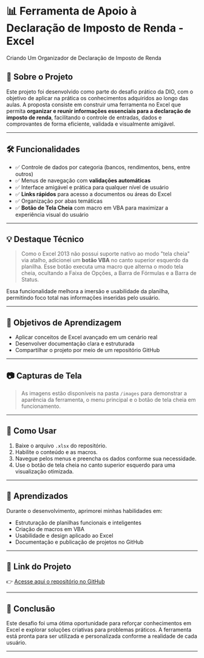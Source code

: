 # 📊 Ferramenta de Apoio à Declaração de Imposto de Renda - Excel
Criando Um Organizador de Declaração de Imposto de Renda

## 🧩 Sobre o Projeto

Este projeto foi desenvolvido como parte do desafio prático da DIO, com o objetivo de aplicar na prática os conhecimentos adquiridos ao longo das aulas. A proposta consiste em construir uma ferramenta no Excel que permita **organizar e reunir informações essenciais para a declaração de imposto de renda**, facilitando o controle de entradas, dados e comprovantes de forma eficiente, validada e visualmente amigável.

---

## 🛠️ Funcionalidades

- ✅ Controle de dados por categoria (bancos, rendimentos, bens, entre outros)
- ✅ Menus de navegação com **validações automáticas**
- ✅ Interface amigável e prática para qualquer nível de usuário
- ✅ **Links rápidos** para acesso a documentos ou áreas do Excel
- ✅ Organização por abas temáticas
- ✅ **Botão de Tela Cheia** com macro em VBA para maximizar a experiência visual do usuário

---

## 💡 Destaque Técnico

> Como o Excel 2013 não possui suporte nativo ao modo "tela cheia" via atalho, adicionei um **botão VBA** no canto superior esquerdo da planilha. Esse botão executa uma macro que alterna o modo tela cheia, ocultando a Faixa de Opções, a Barra de Fórmulas e a Barra de Status.

Essa funcionalidade melhora a imersão e usabilidade da planilha, permitindo foco total nas informações inseridas pelo usuário.

---

## 🎯 Objetivos de Aprendizagem

- Aplicar conceitos de Excel avançado em um cenário real
- Desenvolver documentação clara e estruturada
- Compartilhar o projeto por meio de um repositório GitHub


---

## 📷 Capturas de Tela

> As imagens estão disponíveis na pasta `/images` para demonstrar a aparência da ferramenta, o menu principal e o botão de tela cheia em funcionamento.

---

## 🚀 Como Usar

1. Baixe o arquivo `.xlsx` do repositório.
2. Habilite o conteúdo e as macros.
3. Navegue pelos menus e preencha os dados conforme sua necessidade.
4. Use o botão de tela cheia no canto superior esquerdo para uma visualização otimizada.

---

## 🧠 Aprendizados

Durante o desenvolvimento, aprimorei minhas habilidades em:
- Estruturação de planilhas funcionais e inteligentes
- Criação de macros em VBA
- Usabilidade e design aplicado ao Excel
- Documentação e publicação de projetos no GitHub

---

## 🔗 Link do Projeto

👉 [Acesse aqui o repositório no GitHub](https://github.com/alaiscsb/DESAFIO_DIO_IMPOSTO_RENDA)

---

## 🏁 Conclusão

Este desafio foi uma ótima oportunidade para reforçar conhecimentos em Excel e explorar soluções criativas para problemas práticos. A ferramenta está pronta para ser utilizada e personalizada conforme a realidade de cada usuário.

---
